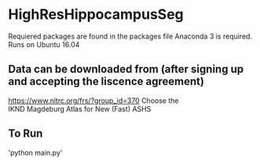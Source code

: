 # HighResHippocampusSeg
Requiered packages are found in the packages file
Anaconda 3 is required. Runs on Ubuntu 16.04
## Data can be downloaded from (after signing up and accepting the liscence agreement)
https://www.nitrc.org/frs/?group_id=370 
Choose the  	
IKND Magdeburg Atlas for New (Fast) ASHS
## To Run
'python main.py'

